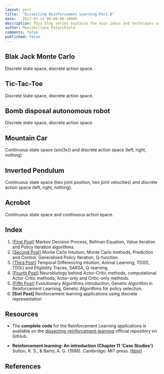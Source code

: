 ```yaml
---
layout: post
title:  "Dissecting Reinforcement Learning-Part.6"
date:   2017-03-14 09:00:00 +0000
description: This blog series explains the main ideas and techniques used in reinforcement learning. In this post Reinforcement Learning applications, Black jack, Mountain Car, Robotic Arm, Bomb Disposal Rover. It includes complete Python code.
author: Massimiliano Patacchiola
comments: false
published: false
---
```



Blak Jack Monte Carlo
----------------------
Discrete state space, discrete action space.

Tic-Tac-Toe
-------------
Discrete state space, discrete action space.

Bomb disposal autonomous robot
-------------------------------------
Discrete state space, discrete action space.

Mountain Car
------------
Continuous state space (sin(3x)) and discrete action space (left, right, nothing)

Inverted Pendulum
------------------
Continuous state space (two joint position, two joint velocities) and discrete action space (left, right, nothing).

Acrobot
---------
Continuous state space and continuous action space.





Index
------

1. [[First Post]](https://mpatacchiola.github.io/blog/2016/12/09/dissecting-reinforcement-learning.html) Markov Decision Process, Bellman Equation, Value iteration and Policy Iteration algorithms.
2. [[Second Post]](https://mpatacchiola.github.io/blog/2017/01/15/dissecting-reinforcement-learning-2.html) Monte Carlo Intuition, Monte Carlo methods, Prediction and Control, Generalised Policy Iteration, Q-function. 
3. [[Third Post]](https://mpatacchiola.github.io/blog/2017/01/29/dissecting-reinforcement-learning-3.html) Temporal Differencing intuition, Animal Learning, TD(0), TD(λ) and Eligibility Traces, SARSA, Q-learning.
4. [[Fourth Post]](https://mpatacchiola.github.io/blog/2017/02/11/dissecting-reinforcement-learning-4.html) Neurobiology behind Actor-Critic methods, computational Actor-Critic methods, Actor-only and Critic-only methods.
5. [[Fifth Post]](https://mpatacchiola.github.io/blog/2017/03/14/dissecting-reinforcement-learning-5.html) Evolutionary Algorithms introduction, Genetic Algorithm in Reinforcement Learning, Genetic Algorithms for policy selection.
6. **[Sixt Post]** Reinforcement learning applications using discrete representation

Resources
----------

- The **complete code** for the Reinforcement Learning applications is available on the [dissecting-reinforcement-learning](https://github.com/mpatacchiola/dissecting-reinforcement-learning) official repository on GitHub.

- **Reinforcement learning: An introduction (Chapter 11 'Case Studies')** Sutton, R. S., & Barto, A. G. (1998). Cambridge: MIT press. [[html]](https://webdocs.cs.ualberta.ca/~sutton/book/ebook/the-book.html)


References
------------


